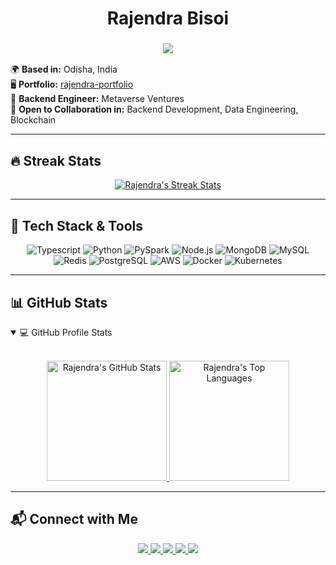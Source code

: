 <h1 align="center">Rajendra Bisoi</h1>
<h3 align="center">
  <img src="https://readme-typing-svg.herokuapp.com?center=true&vCenter=true&lines=Backend+%26+Data+Engineer;Transforming+Data+into+Scalable+Solutions&font=Arial&size=20">
</h3>

🌍 **Based in:** Odisha, India  
🖥️ **Portfolio:** [rajendra-portfolio](bit.ly/Blockchain_Portfolio_)  
🤝 **Backend Engineer:** Metaverse Ventures  
🚀 **Open to Collaboration in:** Backend Development, Data Engineering, Blockchain  

---

## 🔥 Streak Stats

<p align="center">
  <a href="https://github.com/coderRaj07">
    <img src="https://github-readme-streak-stats.herokuapp.com?user=coderRaj07&theme=great-gatsby&hide_border=true&fire=EB5454&sideNums=E8EBDF&currStreakNum=DFEB65" alt="Rajendra's Streak Stats"/>
  </a>
</p>

---

## 🚀 Tech Stack & Tools

<p align="center">
  <img src="https://img.icons8.com/color/48/typescript.png" alt="Typescript"/>
  <img src="https://img.icons8.com/color/48/python.png" alt="Python"/>
  <img src="https://img.icons8.com/color/48/apache-spark.png" alt="PySpark"/>
  <img src="https://img.icons8.com/color/48/nodejs.png" alt="Node.js"/>
  <img src="https://img.icons8.com/color/48/mongodb.png" alt="MongoDB"/>
  <img src="https://img.icons8.com/color/48/mysql-logo.png" alt="MySQL"/>
  <img src="https://img.icons8.com/color/48/redis.png" alt="Redis"/>
  <img src="https://img.icons8.com/color/48/postgreesql.png" alt="PostgreSQL"/>
  <img src="https://img.icons8.com/color/48/amazon-web-services.png" alt="AWS"/>
  <img src="https://img.icons8.com/color/48/docker.png" alt="Docker"/>
  <img src="https://img.icons8.com/color/48/kubernetes.png" alt="Kubernetes"/>
</p>

---

## 📊 GitHub Stats

<details open>
  <summary>💻 GitHub Profile Stats</summary>
  <br/>
  <p align="center">
    <a href="https://github.com/coderRaj07">
      <img src="https://github-readme-stats.vercel.app/api/?username=coderRaj07&show_icons=true&count_private=true&theme=highcontrast&hide_border=true" height="192px" alt="Rajendra's GitHub Stats"/>
    </a>
    <a href="https://github.com/coderRaj07">
      <img src="https://github-readme-stats.vercel.app/api/top-langs/?username=coderRaj07&langs_count=10&layout=compact&theme=highcontrast&hide_border=true" height="192px" alt="Rajendra's Top Languages"/>
    </a>
  </p>
</details>

---

## 📬 Connect with Me

<p align="center">
  <a href="mailto:12131501.edu@gmail.com">
    <img src="https://img.shields.io/badge/Gmail-D14836?style=for-the-badge&logo=gmail&logoColor=white"/>
  </a>
  <a href="https://in.linkedin.com/in/rajendra-bisoi" target="_blank">
    <img src="https://img.shields.io/badge/linkedin-%230077B5.svg?style=for-the-badge&logo=linkedin&logoColor=white"/>
  </a>
  <a href="https://github.com/coderRaj07">
    <img src="https://img.shields.io/badge/github-%23121011.svg?style=for-the-badge&logo=github&logoColor=white"/>
  </a>
  <a href="https://twitter.com/RajendraBisoi13" target="_blank">
    <img src="https://img.shields.io/badge/Twitter-%231DA1F2.svg?style=for-the-badge&logo=Twitter&logoColor=white"/>
  </a>
  <a href="https://discord.gg/raj131501" target="_blank">
    <img src="https://img.shields.io/badge/Discord-%237289DA.svg?style=for-the-badge&logo=discord&logoColor=white"/>
  </a>
</p>
